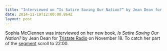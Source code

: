 ```yaml
---
title: "Interviewed on “Is Satire Saving Our Nation?” by Jean Dean for Tristate Radio"
date: 2014-11-19T12:00:00.864Z
layout: post
---
```

Sophia McClennen was interviewed on her new book, *Is Satire Saving Our Nation?* by Jean Dean for [Tristate Radio](https://www.supertalk941.com/podcasts/tristate-viewpoint) on November 18. To catch her part of the [segment](https://www.supertalk941.com/podcasts/tristate-viewpoint) scroll to 22:00.
